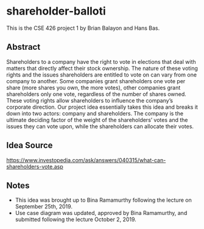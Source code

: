 # shareholder-balloti

This is the CSE 426 project 1 by Brian Balayon and Hans Bas.

## Abstract

Shareholders to a company have the right to vote in elections that deal with matters that directly
affect their stock ownership. The nature of these voting rights and the issues shareholders are
entitled to vote on can vary from one company to another. Some companies grant shareholders
one vote per share (more shares you own, the more votes), other companies grant
shareholders only one vote, regardless of the number of shares owned. These voting rights
allow shareholders to influence the company’s corporate direction. Our project idea essentially
takes this idea and breaks it down into two actors: company and shareholders. The company is
the ultimate deciding factor of the weight of the shareholders’ votes and the issues they can
vote upon, while the shareholders can allocate their votes.

## Idea Source

https://www.investopedia.com/ask/answers/040315/what-can-shareholders-vote.asp

## Notes

* This idea was brought up to Bina Ramamurthy following the lecture on September 25th, 2019.
* Use case diagram was updated, approved by Bina Ramamurthy, and submitted following the lecture October 2, 2019.
